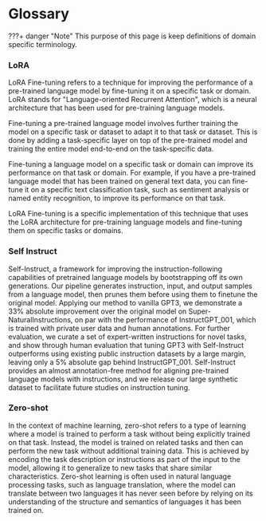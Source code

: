 # Glossary

???+ danger "Note"
    This purpose of this page is keep definitions of domain specific terminology.


### LoRA

LoRA Fine-tuning refers to a technique for improving the performance of a pre-trained language model by fine-tuning it on a specific task or domain. LoRA stands for "Language-oriented Recurrent Attention", which is a neural architecture that has been used for pre-training language models.

Fine-tuning a pre-trained language model involves further training the model on a specific task or dataset to adapt it to that task or dataset. This is done by adding a task-specific layer on top of the pre-trained model and training the entire model end-to-end on the task-specific data.

Fine-tuning a language model on a specific task or domain can improve its performance on that task or domain. For example, if you have a pre-trained language model that has been trained on general text data, you can fine-tune it on a specific text classification task, such as sentiment analysis or named entity recognition, to improve its performance on that task.

LoRA Fine-tuning is a specific implementation of this technique that uses the LoRA architecture for pre-training language models and fine-tuning them on specific tasks or domains.

### Self Instruct

Self-Instruct, a framework for improving the instruction-following capabilities of pretrained language models by bootstrapping off its own generations. Our pipeline generates instruction, input, and output samples from a language model, then prunes them before using them to finetune the original model. Applying our method to vanilla GPT3, we demonstrate a 33% absolute improvement over the original model on Super-NaturalInstructions, on par with the performance of InstructGPT_001, which is trained with private user data and human annotations. For further evaluation, we curate a set of expert-written instructions for novel tasks, and show through human evaluation that tuning GPT3 with Self-Instruct outperforms using existing public instruction datasets by a large margin, leaving only a 5% absolute gap behind InstructGPT_001. Self-Instruct provides an almost annotation-free method for aligning pre-trained language models with instructions, and we release our large synthetic dataset to facilitate future studies on instruction tuning.

### Zero-shot

In the context of machine learning, zero-shot refers to a type of learning where a model is trained to perform a task without being explicitly trained on that task. Instead, the model is trained on related tasks and then can perform the new task without additional training data. This is achieved by encoding the task description or instructions as part of the input to the model, allowing it to generalize to new tasks that share similar characteristics. Zero-shot learning is often used in natural language processing tasks, such as language translation, where the model can translate between two languages it has never seen before by relying on its understanding of the structure and semantics of languages it has been trained on.